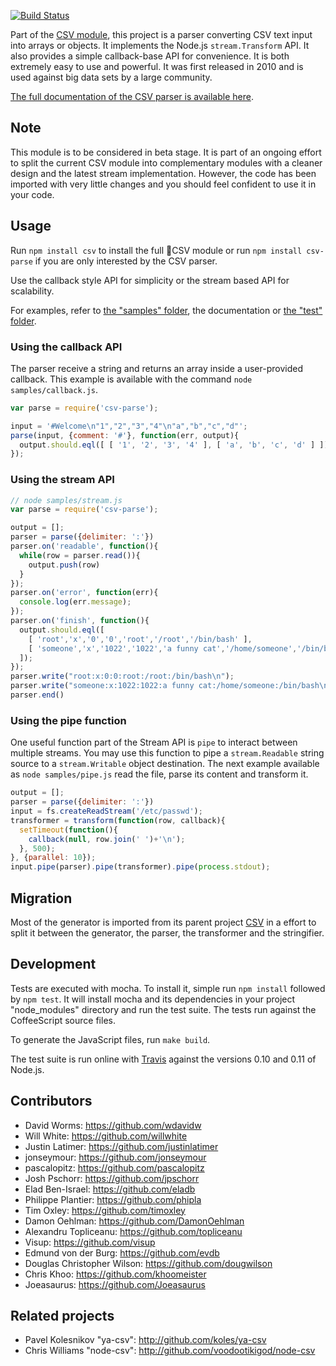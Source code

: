 [![Build Status](https://secure.travis-ci.org/wdavidw/node-csv-parse.png)](http://travis-ci.org/wdavidw/node-csv-parse)

Part of the [CSV module](https://github.com/wdavidw/node-csv), this project is a
parser converting CSV text input into arrays or objects. It implements the 
Node.js `stream.Transform` API. It also provides a simple callback-base API for
convenience. It is both extremely easy to use and powerful. It was first 
released in 2010 and is used against big data sets by a large community.

[The full documentation of the CSV parser is available here](http://www.adaltas.com/projects/node-csv/).

Note
----

This module is to be considered in beta stage. It is part of an ongoing effort 
to split the current CSV module into complementary modules with a cleaner design 
and the latest stream implementation. However, the code has been imported with 
very little changes and you should feel confident to use it in your code.

Usage
-----

Run `npm install csv` to install the full CSV module or run 
`npm install csv-parse` if you are only interested by the CSV parser.

Use the callback style API for simplicity or the stream based API for 
scalability.

For examples, refer to [the "samples" folder][csv-samples], 
the documentation or [the "test" folder][csv-test].

### Using the callback API

The parser receive a string and returns an array inside a user-provided 
callback. This example is available with the command `node samples/callback.js`.

```javascript
var parse = require('csv-parse');

input = '#Welcome\n"1","2","3","4"\n"a","b","c","d"';
parse(input, {comment: '#'}, function(err, output){
  output.should.eql([ [ '1', '2', '3', '4' ], [ 'a', 'b', 'c', 'd' ] ]);
});
```

### Using the stream API
    
```javascript
// node samples/stream.js
var parse = require('csv-parse');

output = [];
parser = parse({delimiter: ':'})
parser.on('readable', function(){
  while(row = parser.read()){
    output.push(row)
  }
});
parser.on('error', function(err){
  console.log(err.message);
});
parser.on('finish', function(){
  output.should.eql([
    [ 'root','x','0','0','root','/root','/bin/bash' ],
    [ 'someone','x','1022','1022','a funny cat','/home/someone','/bin/bash' ]
  ]);
});
parser.write("root:x:0:0:root:/root:/bin/bash\n");
parser.write("someone:x:1022:1022:a funny cat:/home/someone:/bin/bash\n");
parser.end()
```

### Using the pipe function

One useful function part of the Stream API is `pipe` to interact between 
multiple streams. You may use this function to pipe a `stream.Readable` string 
source to a `stream.Writable` object destination. The next example available as 
`node samples/pipe.js` read the file, parse its content and transform it.

```javascript
output = [];
parser = parse({delimiter: ':'})
input = fs.createReadStream('/etc/passwd');
transformer = transform(function(row, callback){
  setTimeout(function(){
    callback(null, row.join(' ')+'\n');
  }, 500);
}, {parallel: 10});
input.pipe(parser).pipe(transformer).pipe(process.stdout);
```

Migration
---------

Most of the generator is imported from its parent project [CSV][csv] in a effort 
to split it between the generator, the parser, the transformer and the 
stringifier.

Development
-----------

Tests are executed with mocha. To install it, simple run `npm install` 
followed by `npm test`. It will install mocha and its dependencies in your 
project "node_modules" directory and run the test suite. The tests run 
against the CoffeeScript source files.

To generate the JavaScript files, run `make build`.

The test suite is run online with [Travis][travis] against the versions 
0.10 and 0.11 of Node.js.

Contributors
------------

*   David Worms: <https://github.com/wdavidw>
*   Will White: <https://github.com/willwhite>
*   Justin Latimer: <https://github.com/justinlatimer>
*   jonseymour: <https://github.com/jonseymour>
*   pascalopitz: <https://github.com/pascalopitz>
*   Josh Pschorr: <https://github.com/jpschorr>
*   Elad Ben-Israel: <https://github.com/eladb>
*   Philippe Plantier: <https://github.com/phipla>
*   Tim Oxley: <https://github.com/timoxley>
*   Damon Oehlman: <https://github.com/DamonOehlman>
*   Alexandru Topliceanu: <https://github.com/topliceanu>
*   Visup: <https://github.com/visup>
*   Edmund von der Burg: <https://github.com/evdb>
*   Douglas Christopher Wilson: <https://github.com/dougwilson>
*   Chris Khoo: <https://github.com/khoomeister>
*   Joeasaurus: <https://github.com/Joeasaurus>

Related projects
----------------

*   Pavel Kolesnikov "ya-csv": <http://github.com/koles/ya-csv>
*   Chris Williams "node-csv": <http://github.com/voodootikigod/node-csv>

[csv]: https://github.com/wdavidw/node-csv
[csv-samples]: https://github.com/wdavidw/node-csv-parse/tree/master/samples
[csv-test]: https://github.com/wdavidw/node-csv-parse/tree/master/test
[travis]: https://travis-ci.org/#!/wdavidw/node-csv-parse

